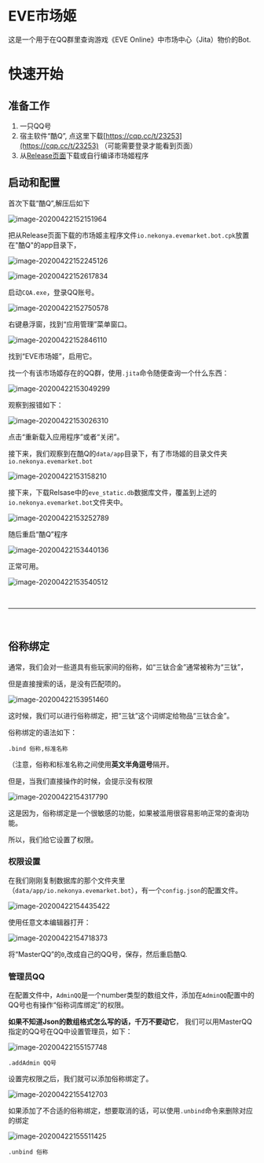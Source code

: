 # EVE市场姬

这是一个用于在QQ群里查询游戏《EVE Online》中市场中心（Jita）物价的Bot.

# 快速开始

## 准备工作

1. 一只QQ号
2. 宿主软件“酷Q”, 点这里下载[https://cqp.cc/t/23253](https://cqp.cc/t/23253) （可能需要登录才能看到页面）
3. 从[Release页面](https://github.com/yomunsam/EVEMarketBot/releases)下载或自行编译市场姬程序

## 启动和配置

首次下载“酷Q”,解压后如下

![image-20200422152151964](README.assets/image-20200422152151964.png)

把从Release页面下载的市场姬主程序文件`io.nekonya.evemarket.bot.cpk`放置在"酷Q"的app目录下，

![image-20200422152245126](README.assets/image-20200422152245126.png)

![image-20200422152617834](README.assets/image-20200422152617834.png)

启动`CQA.exe`，登录QQ账号。

![image-20200422152750578](README.assets/image-20200422152750578.png)

右键悬浮窗，找到“应用管理”菜单窗口。

![image-20200422152846110](README.assets/image-20200422152846110.png)

找到“EVE市场姬”，启用它。

找一个有该市场姬存在的QQ群，使用`.jita`命令随便查询一个什么东西：

![image-20200422153049299](README.assets/image-20200422153049299.png)

观察到报错如下：

![image-20200422153026310](README.assets/image-20200422153026310.png)

点击“重新载入应用程序”或者“关闭”。

接下来，我们观察到在酷Q的`data/app`目录下，有了市场姬的目录文件夹`io.nekonya.evemarket.bot`

![image-20200422153158210](README.assets/image-20200422153158210.png)

接下来，下载Relsase中的`eve_static.db`数据库文件，覆盖到上述的`io.nekonya.evemarket.bot`文件夹中。

![image-20200422153252789](README.assets/image-20200422153252789.png)

随后重启“酷Q”程序

![image-20200422153440136](README.assets/image-20200422153440136.png)

正常可用。



![image-20200422153540512](README.assets/image-20200422153540512.png)



<br>

------

<br>

## 俗称绑定

通常，我们会对一些道具有些玩家间的俗称，如“三钛合金”通常被称为“三钛”，

但是直接搜索的话，是没有匹配项的。

![image-20200422153951460](README.assets/image-20200422153951460.png)

这时候，我们可以进行俗称绑定，把“三钛”这个词绑定给物品“三钛合金”。

俗称绑定的语法如下：

``` 
.bind 俗称,标准名称
```

（注意，俗称和标准名称之间使用**英文半角逗号**隔开。

但是，当我们直接操作的时候，会提示没有权限

![image-20200422154317790](README.assets/image-20200422154317790.png)



这是因为，俗称绑定是一个很敏感的功能，如果被滥用很容易影响正常的查询功能。

所以，我们给它设置了权限。



### 权限设置

在我们刚刚复制数据库的那个文件夹里（`data/app/io.nekonya.evemarket.bot`），有一个`config.json`的配置文件。

![image-20200422154435422](README.assets/image-20200422154435422.png)

使用任意文本编辑器打开：

![image-20200422154718373](README.assets/image-20200422154718373.png)

将“MasterQQ”的`0`,改成自己的QQ号，保存，然后重启酷Q.



### 管理员QQ

在配置文件中，`AdminQQ`是一个number类型的数组文件，添加在`AdminQQ`配置中的QQ号也有操作“俗称词库绑定”的权限。

**如果不知道Json的数组格式怎么写的话，千万不要动它**， 我们可以用MasterQQ指定的QQ号在QQ中设置管理员，如下：

![image-20200422155157748](README.assets/image-20200422155157748.png)

```
.addAdmin QQ号
```



设置完权限之后，我们就可以添加俗称绑定了。

![image-20200422155412703](README.assets/image-20200422155412703.png)



如果添加了不合适的俗称绑定，想要取消的话，可以使用`.unbind`命令来删除对应的绑定

![image-20200422155511425](README.assets/image-20200422155511425.png)

```
.unbind 俗称
```

